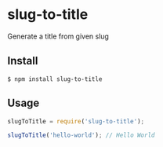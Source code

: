 # slug-to-title
Generate a title from given slug

## Install
`$ npm install slug-to-title`

## Usage
```javascript
slugToTitle = require('slug-to-title');

slugToTitle('hello-world'); // Hello World
```
